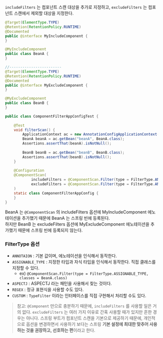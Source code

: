 `includeFilters` 는 컴포넌트 스캔 대상을 추가로 지정하고, `excludeFilters` 는 컴포넌트 스캔에서 제외할 대상을 지정한다.


```java
@Target(ElementType.TYPE)  
@Retention(RetentionPolicy.RUNTIME)  
@Documented  
public @interface MyIncludeComponent {  
}

@MyIncludeComponent  
public class BeanA {  
}

//------------------------
@Target(ElementType.TYPE)  
@Retention(RetentionPolicy.RUNTIME)  
@Documented  
public @interface MyExcludeComponent {  
}

@MyExcludeComponent  
public class BeanB {  
}
```

```java
public class ComponentFilterAppConfigTest {  
  
    @Test  
    void filterScan() {  
        ApplicationContext ac = new AnnotationConfigApplicationContext(ComponentFilterAppConfig.class);  
        BeanA beanA = ac.getBean("beanA", BeanA.class);  
        Assertions.assertThat(beanA).isNotNull();  
  
        BeanB beanB = ac.getBean("beanB", BeanB.class);  
        Assertions.assertThat(beanB).isNotNull();  
    }  
  
    @Configuration  
    @ComponentScan(  
            includeFilters = @ComponentScan.Filter(type = FilterType.ANNOTATION, classes = MyIncludeComponent.class),  
            excludeFilters = @ComponentScan.Filter(type = FilterType.ANNOTATION, classes = MyExcludeComponent.class)  
    )  
    static class ComponentFilterAppConfig {  
    }  
}
```

BeanA 는 `@ComponentScan` 의  includeFilters 옵션에 MyIncludeComponent 에노테이션을 추가했기 때문에 BeanA 는 스프링 빈에 등록된다.   
하지만 BeanB 는 excludeFilters 옵션에 MyExcludeComponent 에노테이션을 추가했기 때문에 스프링 빈에 등록되지 않는다.

### FilterType 옵션
- `ANNOTAION` : 기본 값이며, 에노테이션을 인식해서 동작한다.
- `ASSIGNABLE_TYPE` : 지정한 타입과 자식 타입을 인식해서 동작한다. 직접 클래스를 지정할 수 있다.
    - ex) `@ComponentScan.Filter(type = FilterType.ASSIGNABLE_TYPE, classes = BeanA.class)`
- `ASPECTJ` : ASPECTJ 라는 패턴을 사용해서 찾는 것이다.
- `REGEX` : 정규 표현식을 사용할 수도 있다.
- `CUSTOM` : `TypeFilter` 이라는 인터페이스를 직접 구현해서 처리할 수도 있다.

> 참고:
> `@Component` 만으로 충분하기 때문에, `includeFilters` 를 사용할 일은 거의 없다. `excludeFilters` 는 여러 가지 이유로 간혹 사용할 때가 있지만 흔한 경우는 아니다.
> 스프링 부트가 컴포넌트 스캔을 기본으로 제공하기 때문에, 개인적으로 옵션을 변경하면서 사용하기 보다는 스프링 **기본 설정에 최대한 맞추어 사용하는 것을 권장하고, 선호하는 편**이라고 한다.

